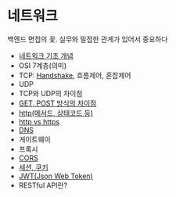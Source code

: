 # 네트워크
백엔드 면접의 꽃. 실무와 밀접한 관계가 있어서 중요하다

- [네트워크 기초 개념](https://github.com/AucSuSu/CS-study/blob/main/Network/network_basic.md)
- OSI 7계층(의미)
- TCP: [Handshake](https://github.com/AucSuSu/CS-study/blob/main/Network/network_tcp_3wayhandshaking.md), 흐름제어, 혼잡제어
- UDP
- TCP와 UDP의 차이점
- [GET, POST 방식의 차이점](https://github.com/AucSuSu/CS-study/blob/main/Network/network_get&post.md)
- [http(메서드, 상태코드 등)](https://github.com/AucSuSu/CS-study/blob/main/Network/network_http_https.md)
- [http vs https](https://github.com/AucSuSu/CS-study/blob/main/Network/network_http_https.md)
- [DNS](https://github.com/AucSuSu/CS-study/blob/main/Network/network_DNS.md)
- 게이트웨이
- 프록시
- [CORS](https://github.com/AucSuSu/CS-study/blob/main/Network/netword_cors.md)
- [세션, 쿠키](https://github.com/AucSuSu/CS-study/blob/main/Network/network_cookie%20%26%20session.md)
- [JWT(Json Web Token)](https://github.com/AucSuSu/CS-study/blob/main/Network/network_JWT.md)
- RESTful API란?
